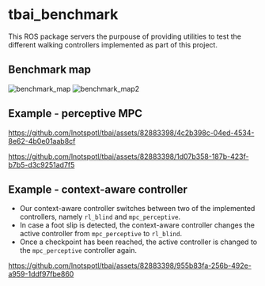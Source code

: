 # tbai_benchmark

This ROS package servers the purpouse of providing utilities to test the different walking controllers implemented as part of this project.

## Benchmark map
![benchmark_map](https://github.com/lnotspotl/tbai/assets/82883398/b7d2ba54-859c-43c7-8429-f5e13a67c7ec)
![benchmark_map2](https://github.com/lnotspotl/tbai/assets/82883398/af20dfb1-f16f-4b5a-9917-839a60e971c8)

## Example - perceptive MPC



https://github.com/lnotspotl/tbai/assets/82883398/4c2b398c-04ed-4534-8e62-4b0e01aab8cf



https://github.com/lnotspotl/tbai/assets/82883398/1d07b358-187b-423f-b7b5-d3c9251ad7f5

## Example - context-aware controller
- Our context-aware controller switches between two of the implemented controllers, namely `rl_blind` and `mpc_perceptive`.
- In case a foot slip is detected, the context-aware controller changes the active controller from `mpc_perceptive` to `rl_blind`.
- Once a checkpoint has been reached, the active controller is changed to the `mpc_perceptive` controller again.

https://github.com/lnotspotl/tbai/assets/82883398/955b83fa-256b-492e-a959-1ddf97fbe860

